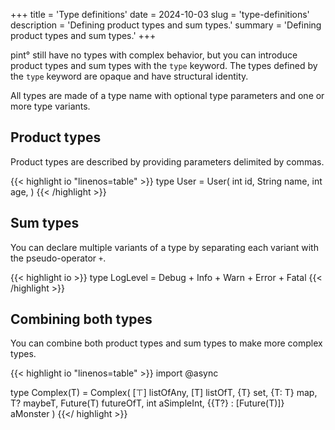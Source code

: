 +++
title = 'Type definitions'
date = 2024-10-03
slug = 'type-definitions'
description = 'Defining product types and sum types.'
summary = 'Defining product types and sum types.'
+++

pint° still have no types with complex behavior, but you can introduce product
types and sum types with the `type` keyword. The types defined by the `type`
keyword are opaque and have structural identity.

All types are made of a type name with optional type parameters and one or more
type variants.

## Product types

Product types are described by providing parameters delimited by commas.

{{< highlight io "linenos=table" >}}
type User = User(
  int id,
  String name,
  int age,
)
{{< /highlight >}}

## Sum types

You can declare multiple variants of a type by separating each variant with the
pseudo-operator `+`.

{{< highlight io >}}
type LogLevel = Debug + Info + Warn + Error + Fatal
{{< /highlight >}}

## Combining both types

You can combine both product types and sum types to make more complex types.

{{< highlight io "linenos=table" >}}
import @async

type Complex(T) = Complex(
  [⊤] listOfAny,
  [T] listOfT,
  {T} set,
  {T: T} map,
  T? maybeT,
  Future(T) futureOfT,
  int aSimpleInt,
  {{T?} : [Future(T)]} aMonster
)
{{</ highlight >}}
